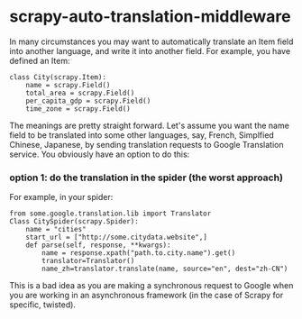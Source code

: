 # scrapy-auto-translation-middleware

In many circumstances you may want to automatically translate an Item field into another language, and write it into another field. For example, you have defined an Item:

    class City(scrapy.Item):
	    name = scrapy.Field()
	    total_area = scrapy.Field()
	    per_capita_gdp = scrapy.Field()
	    time_zone = scrapy.Field()

The meanings are pretty straight forward. Let's assume you want the name field to be translated into some other languages, say, French, Simplfied Chinese, Japanese, by sending translation requests to Google Translation service. You obviously have an option to do this:
### option 1:  do the translation in the spider (the worst approach)
For example, in your spider:

    from some.google.translation.lib import Translator
    Class CitySpider(scrapy.Spider):
	    name = "cities"
	    start_url = ["http://some.citydata.website",]
	    def parse(self, response, **kwargs):
		    name = response.xpath("path.to.city.name").get()
		    translator=Translator()
		    name_zh=translator.translate(name, source="en", dest="zh-CN")
This is a bad idea as you are making a synchronous request to Google when you are working in an asynchronous framework (in the case of Scrapy for specific, twisted).  
 
<!--stackedit_data:
eyJoaXN0b3J5IjpbLTIwMjY5OTc1ODUsLTIzMDA5MTg0NywtMT
E4MjMxNTk5OSwtODk5MDkyMzg4LDEwMDU5MTkzODIsLTE0NjMw
Njc4MjksNzAzNTMyNywtOTg3OTIxNzMsLTIxMDMxNTgxMzcsLT
g4NTQ4OTI2XX0=
-->